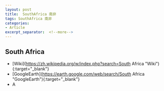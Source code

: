```yaml
---
layout: post
title:  SouthAfrica 南非
tags: SouthAfrica 南非 
categories:
- Article
excerpt_separator:  <!--more-->
---
```

## South Africa 
- [Wiki](https://zh.wikipedia.org/w/index.php?search=South Africa "Wiki"){:target="_blank"} 
- [GoogleEarth](https://earth.google.com/web/search/South Africa "GoogleEarth"){:target="_blank"} 
- A 

